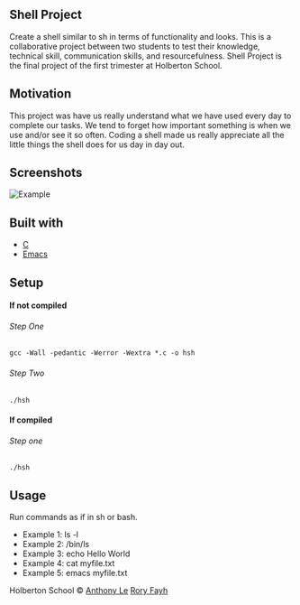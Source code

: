 ## Shell Project
Create a shell similar to sh in terms of functionality and looks. This is a collaborative project between two students to test their knowledge, technical skill, communication skills, and resourcefulness. Shell Project is the final project of the first trimester at Holberton School.

## Motivation
This project was have us really understand what we have used every day to complete our tasks. We tend to forget how important something is when we use and/or see it so often. Coding a shell made us really appreciate all the little things the shell does for us day in day out.

 ## Screenshots
 ![Example](https://i.imgur.com/iCw0PMT.png)

## Built with
- [C](https://en.wikipedia.org/wiki/C_(programming_language))
- [Emacs](https://www.emacswiki.org/)

## Setup
#### If not compiled
###### Step One
`gcc -Wall -pedantic -Werror -Wextra *.c -o hsh`
###### Step Two
`./hsh`

#### If compiled
###### Step one
`./hsh`

## Usage
Run commands as if in sh or bash.

- Example 1: ls -l
- Example 2: /bin/ls
- Example 3: echo Hello World
- Example 4: cat myfile.txt
- Example 5: emacs myfile.txt


Holberton School © [Anthony Le]() [Rory Fayh]()